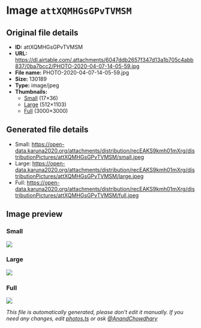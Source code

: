 # Image `attXQMHGsGPvTVMSM`

## Original file details

- **ID:** attXQMHGsGPvTVMSM
- **URL:** https://dl.airtable.com/.attachments/6047ddb2657f347d13a1b705c4abb837/0ba7bcc2/PHOTO-2020-04-07-14-05-59.jpg
- **File name:** PHOTO-2020-04-07-14-05-59.jpg
- **Size:** 130189
- **Type:** image/jpeg
- **Thumbnails:**
  - [Small](https://dl.airtable.com/.attachmentThumbnails/866dc6e2e2bd3a608a2656e15700c601/137d4d98) (17×36)
  - [Large](https://dl.airtable.com/.attachmentThumbnails/21dcf7c0f49ad3c6729fb7312af7b136/24348437) (512×1103)
  - [Full](https://dl.airtable.com/.attachmentThumbnails/76e6030026fb5467037575bde5d7a33d/d450083f) (3000×3000)

## Generated file details

- Small: https://open-data.karuna2020.org/attachments/distribution/recEAKS9kmh01mXrg/distributionPictures/attXQMHGsGPvTVMSM/small.jpeg
- Large: https://open-data.karuna2020.org/attachments/distribution/recEAKS9kmh01mXrg/distributionPictures/attXQMHGsGPvTVMSM/large.jpeg
- Full: https://open-data.karuna2020.org/attachments/distribution/recEAKS9kmh01mXrg/distributionPictures/attXQMHGsGPvTVMSM/full.jpeg

## Image preview

### Small

![](https://open-data.karuna2020.org/attachments/distribution/recEAKS9kmh01mXrg/distributionPictures/attXQMHGsGPvTVMSM/small.jpeg)

### Large

![](https://open-data.karuna2020.org/attachments/distribution/recEAKS9kmh01mXrg/distributionPictures/attXQMHGsGPvTVMSM/large.jpeg)

### Full

![](https://open-data.karuna2020.org/attachments/distribution/recEAKS9kmh01mXrg/distributionPictures/attXQMHGsGPvTVMSM/full.jpeg)

_This file is automatically generated, please don't edit it manually. If you need any changes, edit [photos.ts](/photos.ts) or ask [@AnandChowdhary](https://github.com/AnandChowdhary)_
